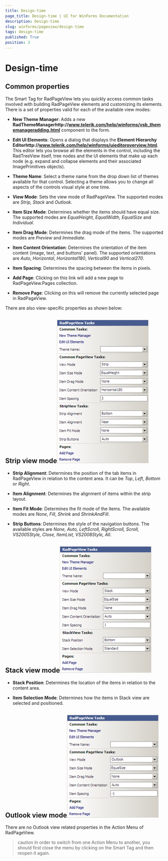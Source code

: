 ```yaml
---
title: Design-time
page_title: Design-time | UI for WinForms Documentation
description: Design-time
slug: winforms/pageview/design-time
tags: design-time
published: True
position: 3
---
```


# Design-time



## Common properties

The Smart Tag for RadPageView lets you quickly access common tasks involved with building RadPageView elements and customizing its elements. There is a set of properties valid for each of the available view modes:

* __New Theme Manager__: Adds a new __RadThemeManagerhttp://www.telerik.com/help/winforms/vsb_thememanageradding.html__ component to the form.
            

* __Edit UI Elements__: Opens a dialog that displays the __Element Hierarchy Editorhttp://www.telerik.com/help/winforms/uieditoroverview.html__. This editor lets you browse all the elements in the control, including the RadTreeView itself, tree nodes and the UI elements
            that make up each node (e.g. expand and collapse elements and their associated ImagePrimitives objects).
          

* __Theme Name__: Select a theme name from the drop down list of themes available for that control. Selecting a theme allows
            you to change all aspects of the controls visual style at one time.
          

* __View Mode__: Sets the view mode of RadPageView. The supported modes are *Strip, Stack* and
            *Outlook*.
          

* __Item Size Mode__: Determines whether the items should have equal size. The supported modes are *EqualHeight,
            EqualWidth, EqualSize* and *Individual*.
          

* __Item Drag Mode__: Determines the drag mode of the items. The supported modes are *Preview* and
            *Immediate*.
          

* __Item Content Orientation__: Determines the orientation of the item content (image, text, and buttons' panel).
            The supported orientations are *Auto*, *Horizontal*, *Horizontal180*,
            *Vertical90* and *Vertical270*.
          

* __Item Spacing__: Determines the spacing between the items in pixels.
          

* __Add Page__: Clicking on this link will add a new page to RadPageView.Pages collection.
          

* __Remove Page__: Clicking on this will remove the currently selected page in RadPageView.
          

There are also view-specific properties as shown below:

## Strip view mode![](images/pageview-design-time001.png)

* __Strip Alignment__: Determines the position of the tab items in RadPageView in relation to the content area.
            It can be *Top*, *Left*, *Bottom* or *Right*.
          

* __Item Alignment__: Determines the alignment of items within the strip layout.
          

* __Item Fit Mode__: Determines the fit mode of the items. The available modes are *None*,
            *Fill*, *Shrink* and *ShrinkAndFill*.
          

* __Strip Buttons__: Determines the style of the navigation buttons. The available styles are *None,
            Auto, LeftScroll, RightScroll, Scroll, VS2005Style, Close, ItemList, VS2008Style, All*.
          

## Stack view mode![](images/pageview-design-time002.png)

* __Stack Position__: Determines the location of the items in relation to the content area.
          

* __Item Selection Mode__: Determines how the items in Stack view are selected and positioned.
          

## Outlook view mode![](images/pageview-design-time003.png)

There are no Outlook view related properties in the Action Menu of RadPageView.

>caution In order to switch from one Action Menu to another, you should first close the menu by clicking on the Smart Tag and then reopen it again.
>

